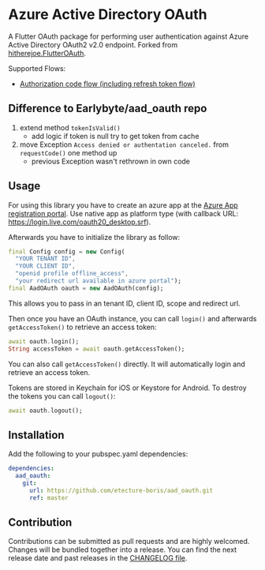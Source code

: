# Azure Active Directory OAuth

A Flutter OAuth package for performing user authentication against Azure Active Directory OAuth2 v2.0 endpoint. Forked from [hitherejoe.FlutterOAuth](https://github.com/hitherejoe/FlutterOAuth).

Supported Flows:
 - [Authorization code flow (including refresh token flow)](https://docs.microsoft.com/en-us/azure/active-directory/develop/v2-oauth2-auth-code-flow)

## Difference to Earlybyte/aad_oauth repo
1. extend method `tokenIsValid()` 
   - add logic if token is null try to get token from cache
2. move Exception `Access denied or authentation canceled.` from `requestCode()` one method up 
   - previous Exception wasn't rethrown in own code

## Usage

For using this library you have to create an azure app at the [Azure App registration portal](https://apps.dev.microsoft.com/). Use native app as platform type (with callback URL: https://login.live.com/oauth20_desktop.srf).

Afterwards you have to initialize the library as follow:

```dart
final Config config = new Config(
  "YOUR TENANT ID",
  "YOUR CLIENT ID",
  "openid profile offline_access",
  "your redirect url available in azure portal");
final AadOAuth oauth = new AadOAuth(config);
```

This allows you to pass in an tenant ID, client ID, scope and redirect url.

Then once you have an OAuth instance, you can call `login()` and afterwards `getAccessToken()` to retrieve an access token:

```dart
await oauth.login();
String accessToken = await oauth.getAccessToken();
```

You can also call `getAccessToken()` directly. It will automatically login and retrieve an access token.

Tokens are stored in Keychain for iOS or Keystore for Android. To destroy the tokens you can call `logout()`:

```dart
await oauth.logout();
```

## Installation

Add the following to your pubspec.yaml dependencies:

```yaml
dependencies:
  aad_oauth:
    git:
      url: https://github.com/etecture-boris/aad_oauth.git
      ref: master
```

## Contribution

Contributions can be submitted as pull requests and are highly welcomed. Changes will be bundled together into a release. You can find the next release date and past releases in the [CHANGELOG file](CHANGELOG.md).
